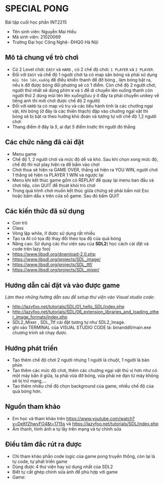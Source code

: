 # SPECIAL PONG
Bài tập cuối học phần INT2215
- Tên sinh viên: Nguyễn Mai Hiếu
- Mã sinh viên: 21020069
- Trường Đại học Công Nghệ- ĐHQG Hà Nội

## Mô tả chung về trò chơi

- Có 2 Level chơi: `EASY` và `HARD` , có 2 chế độ chơi: `1 PLAYER` và `2 PLAYER`. 
 - Đối với `EASY` và chế độ 1 người chơi ta có map sân bóng và phải sử dụng `mũi tên lên,xuống` để điều khiển thanh để đỡ bóng , làm bóng bật ra, nếu k đỡ được bóng đối phương sẽ có 1 điểm. Còn chế độ 2 người chơi, người thứ nhất sẽ dùng phím `W` và `S` để di chuyển lên xuống thanh còn người thứ 2 dùng mũi tên lên xuống(lưu ý ở đây ta phải chuyển unikey về tiếng anh thì mới chơi được chế độ 2 người)
 - Đối với `HARD` ta có map vũ trụ và các tiểu hành tinh là các chướng ngại vật, khi bóng (ở đây là các thiên thạch) đập vào chướng ngại vật thì bóng sẽ bị bật ra theo hướng khó đoán và tương tự với chế độ 1,2 người chơi
- Thang điểm ở đây là *5*, ai đạt *5* điểm trước thì người đó thắng

## Các chức năng đã cài đặt
- Menu game 
 - Chế độ 1, 2 người chơi và mức độ dễ và khó. Sau khi chọn xong mức độ, chế độ thì nút play hiện ra để bấm vào chơi
 - Chơi thua sẽ hiện ra GAME OVER, thắng sẽ hiện ra YOU WIN, người chơi 1 thắng sẽ hiện ra PLAYER 1 WIN và ngược lại
 - Menu khi kết thúc game gồm có REPLAY  để quay lại menu ban đầu và chơi tiếp, còn QUIT để thoát khỏi trò chơi
- Trong quá trình chơi muốn kết thúc giữa chừng sẽ phải bấm nút Esc hoặc bấm dấu x trên cửa sổ game. Sau đó bấm QUIT

## Các kiến thức đã sử dụng
- Con trỏ
- Class
- Vòng lặp while, if được sử dụng rất nhiều
- Tạo ra AI có tọa độ thay đổi theo tọa độ của quả bóng
- Nâng cao: Sử dụng các thư viện sau của **SDL2**( học cách cài đặt và code trên lazy foo) 
 - https://www.libsdl.org/download-2.0.php
 - https://www.libsdl.org/projects/SDL_image/
 - https://www.libsdl.org/projects/SDL_ttf/
 - https://www.libsdl.org/projects/SDL_mixer/

## Hướng dẫn cài đặt và vào được game
*Làm theo những hướng dẫn sau để setup thư viện vào Visual studio code:*
- http://lazyfoo.net/tutorials/SDL/01_hello_SDL/index.php
- http://lazyfoo.net/tutorials/SDL/06_extension_libraries_and_loading_other_image_formats/index.php
- SDL2_Mixer , SDL_Ttf cài đặt tương tự như SDL2_Image.
- ghi vào TERMINAL của VISUAL STUDIO CODE là:  binanddll/main.exe chương trình sẽ chạy được.

## Hướng phát triển
- Tạo thêm chế độ chơi 2 người nhưng 1 người là chuột, 1 người là bàn phím
- Tạo thêm các mức độ chơi, thêm các chướng ngại vật thú vị hơn như có một máy bắn ở giữa, ta phải vừa đỡ bóng, vừa phải né đạn từ máy không sẽ bị trừ mạng,...
- Tạo thêm nhiều chế độ chọn background của game, nhiều chế độ của quả bóng hơn.
## Nguồn tham khảo
- Em học và tham khảo trên https://www.youtube.com/watch?v=DeKfZhwyFO4&t=1715s và https://lazyfoo.net/tutorials/SDL/index.php
- Âm thanh, hình ảnh e tự lấy trên mạng và tự chỉnh sửa 
## Điều tâm đắc rút ra được
- Chỉ tham khảo phần code logic của game pong truyền thống, còn lại là tự code, tự phát triển game
- Dùng được 4 thư viện hay sử dụng nhất của SDL2
- Biết tự cắt ghép chỉnh sửa ảnh để phù hợp với game
- Game: 
